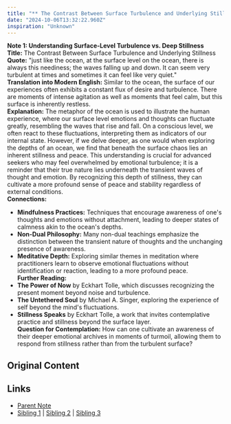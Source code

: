 ```yaml
---
title: "** The Contrast Between Surface Turbulence and Underlying Stillness"
date: "2024-10-06T13:32:22.960Z"
inspiration: "Unknown"
---
```


  
**Note 1: Understanding Surface-Level Turbulence vs. Deep Stillness**  
**Title:** The Contrast Between Surface Turbulence and Underlying Stillness  
**Quote:** "just like the ocean, at the surface level on the ocean, there is always this neediness; the waves falling up and down. It can seem very turbulent at times and sometimes it can feel like very quiet."  
**Translation into Modern English:** Similar to the ocean, the surface of our experiences often exhibits a constant flux of desire and turbulence. There are moments of intense agitation as well as moments that feel calm, but this surface is inherently restless.  
**Explanation:** The metaphor of the ocean is used to illustrate the human experience, where our surface level emotions and thoughts can fluctuate greatly, resembling the waves that rise and fall. On a conscious level, we often react to these fluctuations, interpreting them as indicators of our internal state. However, if we delve deeper, as one would when exploring the depths of an ocean, we find that beneath the surface chaos lies an inherent stillness and peace. This understanding is crucial for advanced seekers who may feel overwhelmed by emotional turbulence; it is a reminder that their true nature lies underneath the transient waves of thought and emotion. By recognizing this depth of stillness, they can cultivate a more profound sense of peace and stability regardless of external conditions.  
**Connections:**  
- **Mindfulness Practices:** Techniques that encourage awareness of one's thoughts and emotions without attachment, leading to deeper states of calmness akin to the ocean's depths.  
- **Non-Dual Philosophy:** Many non-dual teachings emphasize the distinction between the transient nature of thoughts and the unchanging presence of awareness.  
- **Meditative Depth:** Exploring similar themes in meditation where practitioners learn to observe emotional fluctuations without identification or reaction, leading to a more profound peace.  
**Further Reading:**  
- **The Power of Now** by Eckhart Tolle, which discusses recognizing the present moment beyond noise and turbulence.  
- **The Untethered Soul** by Michael A. Singer, exploring the experience of self beyond the mind's fluctuations.  
- **Stillness Speaks** by Eckhart Tolle, a work that invites contemplative practice and stillness beyond the surface layer.  
**Question for Contemplation:** How can one cultivate an awareness of their deeper emotional archives in moments of turmoil, allowing them to respond from stillness rather than from the turbulent surface?  


## Original Content



## Links

- [Parent Note](/parent-note.md)
- [Sibling 1](/zettel1.md) | [Sibling 2](/zettel2.md) | [Sibling 3](/zettel3.md)
